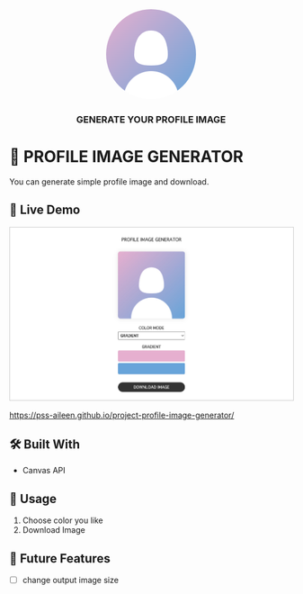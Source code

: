 <div align="center">
<img src="favicons/icon-160x160.png" alt="image" width="160"  height="auto" style="border-radius: 50%">
<h3>GENERATE YOUR PROFILE IMAGE</h3>
</div>

# 📖 PROFILE IMAGE GENERATOR

You can generate simple profile image and download.

## 🚀 Live Demo

<img src="readme/image.jpg" alt="image" width="640"  height="auto" style="border: 1px solid #ccc;">

https://pss-aileen.github.io/project-profile-image-generator/

## 🛠 Built With

- Canvas API

## 📕 Usage

1. Choose color you like
2. Download Image

## 🔭 Future Features

- [ ] change output image size
